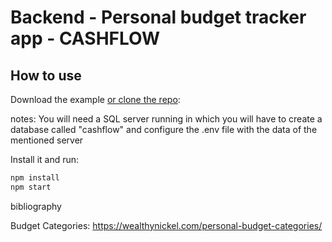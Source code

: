 # Backend - Personal budget tracker app - CASHFLOW

## How to use

Download the example [or clone the repo](https://github.com/juanjparedez/challenge_backend.git):

notes: You will need a SQL server running in which you will have to create a database called "cashflow" and configure the .env file with the data of the mentioned server

Install it and run:

```sh
npm install
npm start
```

bibliography

Budget Categories: https://wealthynickel.com/personal-budget-categories/
